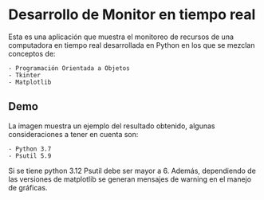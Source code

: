
# Desarrollo de Monitor en tiempo real

Esta es una aplicación que muestra el monitoreo de recursos de una computadora en tiempo real desarrollada en Python en los que se mezclan conceptos de:

    - Programación Orientada a Objetos
    - Tkinter
    - Matplotlib


## Demo

La imagen muestra un ejemplo del resultado obtenido, algunas consideraciones a tener en cuenta son:
    
    - Python 3.7
    - Psutil 5.9

Si se tiene python 3.12 Psutil debe ser mayor a 6. Además, dependiendo de las versiones de matplotlib se generan mensajes de warning en el manejo de gráficas.


